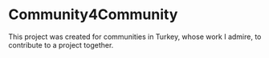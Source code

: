 # Community4Community
This project was created for communities in Turkey, whose work I admire, to contribute to a project together.
